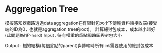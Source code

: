 # Aggregation Tree

模擬感知器網路透過data aggregation在有限封包大小下傳輸資料給接收端(接受端的ID為0，也就是aggregation tree的root)。
計算總封包成本，成本越小越好(此問題為NP-hard)
Input : 待有權重的節點網路圖與封包大小  

Output : 樹的結構(每個節點的parent)與傳輸時所有link需要使用的總封包成本


